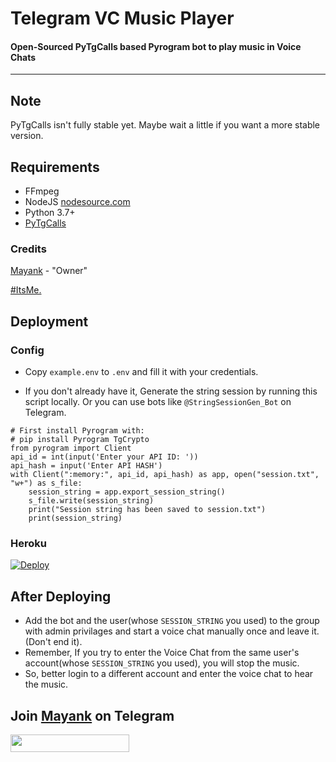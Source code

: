 ﻿# Telegram VC Music Player 
#### Open-Sourced PyTgCalls based Pyrogram bot to play music in Voice Chats
---
## Note

PyTgCalls isn't fully stable yet. Maybe wait a little if you want a more stable version.

## Requirements

- FFmpeg
- NodeJS [nodesource.com](https://nodesource.com/)
- Python 3.7+
- [PyTgCalls](https://github.com/pytgcalls/pytgcalls)

### Credits
[Mayank](https://github.com/hackelite01)  - "Owner"

[#ItsMe.](https://github.com/ballicipluck)

## Deployment

### Config

- Copy `example.env` to `.env` and fill it with your credentials.

- If you don't already have it, Generate the string session by running this script locally. Or you can use bots like `@StringSessionGen_Bot` on Telegram.
```
# First install Pyrogram with:
# pip install Pyrogram TgCrypto
from pyrogram import Client
api_id = int(input('Enter your API ID: '))
api_hash = input('Enter API HASH')
with Client(":memory:", api_id, api_hash) as app, open("session.txt", "w+") as s_file:
    session_string = app.export_session_string()
    s_file.write(session_string)
    print("Session string has been saved to session.txt")
    print(session_string)
```
<!---
### Without Docker
1. Install Python requirements:
   ```bash
   pip install -r requirements.txt
   ```
2. Run:
   ```bash
   python main.py
   ```
### Using Docker
1. Build:
   ```bash
   docker build -t musicplayer .
   ```
2. Run:
   ```bash
   docker run --env-file .env musicplayer
   ```
--->
### Heroku
[![Deploy](https://www.herokucdn.com/deploy/button.svg)](https://heroku.com/deploy?template=https://github.com/hackelite01/TgGroupMusicVcBot/)

## After Deploying
- Add the bot and the user(whose `SESSION_STRING` you used) to the group with admin privilages and start a voice chat manually once and leave it. (Don't end it).
- Remember, If you try to enter the Voice Chat from the same user's account(whose `SESSION_STRING` you used), you will stop the music.
- So, better login to a different account and enter the voice chat to hear the music.

 ## Join [Mayank](https://github.com/hackelite01) on Telegram

<a href="https://t.me/hackelite01"><img src="https://img.shields.io/badge/Join-Telegram%20Channel-red.svg?logo=Telegram" width="190" height="28"></a>
